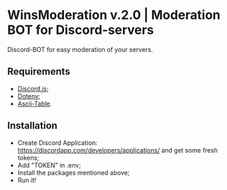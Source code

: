 # WinsModeration v.2.0 | Moderation BOT for Discord-servers

Discord-BOT for easy moderation of your servers.

## Requirements
* [Discord.js](https://discord.js.org/#/);
* [Dotenv](https://www.npmjs.com/package/dotenv);
* [Ascii-Table](https://www.npmjs.com/package/ascii-table).

## Installation
* Create Discord Application: https://discordapp.com/developers/applications/ and get some fresh tokens;
* Add "TOKEN" in .env;
* Install the packages mentioned above;
* Run it!
